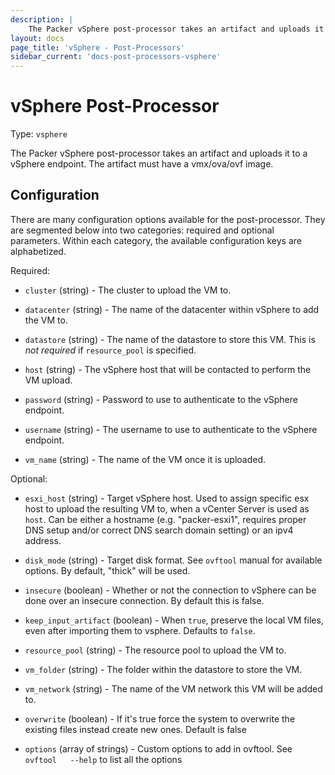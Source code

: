 ```yaml
---
description: |
    The Packer vSphere post-processor takes an artifact and uploads it to a vSphere endpoint.
layout: docs
page_title: 'vSphere - Post-Processors'
sidebar_current: 'docs-post-processors-vsphere'
---
```


# vSphere Post-Processor

Type: `vsphere`

The Packer vSphere post-processor takes an artifact and uploads it to a vSphere endpoint.
The artifact must have a vmx/ova/ovf image.

## Configuration

There are many configuration options available for the post-processor. They are
segmented below into two categories: required and optional parameters. Within
each category, the available configuration keys are alphabetized.

Required:

-   `cluster` (string) - The cluster to upload the VM to.

-   `datacenter` (string) - The name of the datacenter within vSphere to add
    the VM to.

-   `datastore` (string) - The name of the datastore to store this VM. This is
    *not required* if `resource_pool` is specified.

-   `host` (string) - The vSphere host that will be contacted to perform the VM
    upload.

-   `password` (string) - Password to use to authenticate to the vSphere
    endpoint.

-   `username` (string) - The username to use to authenticate to the vSphere
    endpoint.

-   `vm_name` (string) - The name of the VM once it is uploaded.

Optional:

-   `esxi_host` (string) - Target vSphere host. Used to assign specific esx
    host to upload the resulting VM to, when a vCenter Server is used as
    `host`. Can be either a hostname (e.g. "packer-esxi1", requires proper DNS
    setup and/or correct DNS search domain setting) or an ipv4 address.

-   `disk_mode` (string) - Target disk format. See `ovftool` manual for
    available options. By default, "thick" will be used.

-   `insecure` (boolean) - Whether or not the connection to vSphere can be done
    over an insecure connection. By default this is false.

-   `keep_input_artifact` (boolean) - When `true`, preserve the local VM files,
    even after importing them to vsphere. Defaults to `false`.

-   `resource_pool` (string) - The resource pool to upload the VM to.

-   `vm_folder` (string) - The folder within the datastore to store the VM.

-   `vm_network` (string) - The name of the VM network this VM will be added
    to.

-   `overwrite` (boolean) - If it's true force the system to overwrite the
    existing files instead create new ones. Default is false

-   `options` (array of strings) - Custom options to add in ovftool. See
    `ovftool   --help` to list all the options
